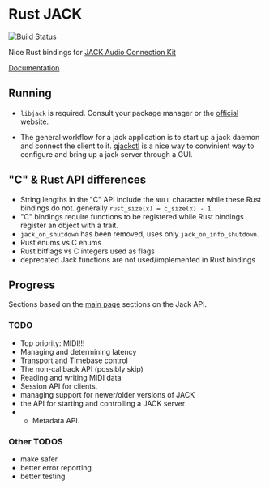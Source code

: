 # Rust JACK

[![Build Status](https://travis-ci.org/wmedrano/rust-jack.svg?branch=master)](https://travis-ci.org/wmedrano/rust-jack)

Nice Rust bindings for
[JACK Audio Connection Kit](http://www.jackaudio.org/)

[Documentation](https://wmedrano.github.io/rust-jack/jack/index.html)

## Running

* `libjack` is required. Consult your package manager or the [official](http://www.jackaudio.org/downloads/) website.

* The general workflow for a jack application is to start up a jack daemon and connect the client to it. [qjackctl](http://qjackctl.sourceforge.net/) is a nice way to convinient way to configure and bring up a jack server through a GUI.


## "C" & Rust API differences
* String lengths in the "C" API include the `NULL` character while these Rust
  bindings do not. generally `rust_size(x) = c_size(x) - 1`.
* "C" bindings require functions to be registered while Rust bindings register
  an object with a trait.
* `jack_on_shutdown` has been removed, uses only `jack_on_info_shutdown`.
* Rust enums vs C enums
* Rust bitflags vs C integers used as flags
* deprecated Jack functions are not used/implemented in Rust bindings


## Progress

Sections based on the
[main page](http://jackaudio.org/files/docs/html/index.html) sections on the
Jack API.

### TODO
* Top priority: MIDI!!!
* Managing and determining latency
* Transport and Timebase control
* The non-callback API (possibly skip)
* Reading and writing MIDI data
* Session API for clients.
* managing support for newer/older versions of JACK
* the API for starting and controlling a JACK server
* * Metadata API.

### Other TODOS
* make safer
* better error reporting
* better testing
